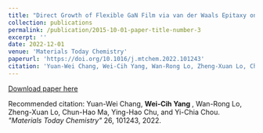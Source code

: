 ```yaml
---
title: "Direct Growth of Flexible GaN Film via van der Waals Epitaxy on Mica"
collection: publications
permalink: /publication/2015-10-01-paper-title-number-3
excerpt: ''
date: 2022-12-01 
venue: 'Materials Today Chemistry'
paperurl: 'https://doi.org/10.1016/j.mtchem.2022.101243'
citation: 'Yuan-Wei Chang, Wei-Cih Yang, Wan-Rong Lo, Zheng-Xuan Lo, Chun-Hao Ma, Ying-Hao Chu, and Yi-Chia Chou. Materials Today Chemistry 26, 101243, 2022.'
---
```

<!-- This paper is about the number 3. The number 4 is left for future work. -->

[Download paper here](https://doi.org/10.1016/j.mtchem.2022.101243)

Recommended citation: Yuan-Wei Chang, <b > Wei-Cih Yang </b>, Wan-Rong Lo, Zheng-Xuan Lo, Chun-Hao Ma, Ying-Hao Chu, and Yi-Chia Chou. <i>"Materials Today Chemistry"</i> 26, 101243, 2022. <br>